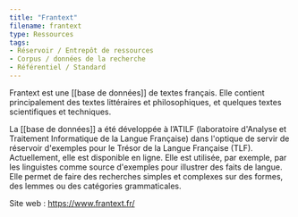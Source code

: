```yaml
---
title: "Frantext"
filename: frantext
type: Ressources
tags:
- Réservoir / Entrepôt de ressources
- Corpus / données de la recherche
- Référentiel / Standard
---
```


Frantext est une [[base de données]] de textes français. Elle contient principalement des textes littéraires et philosophiques, et quelques textes scientifiques et techniques.

La [[base de données]] a été développée à l’ATILF (laboratoire d'Analyse et Traitement Informatique de la Langue Française) dans l'optique de servir de réservoir d'exemples pour le Trésor de la Langue Française (TLF). Actuellement, elle est disponible en ligne. Elle est utilisée, par exemple,  par les linguistes comme source d'exemples pour illustrer des faits de langue. Elle permet de faire des recherches simples et complexes sur des formes, des lemmes ou des catégories grammaticales.

Site web : <https://www.frantext.fr/>

